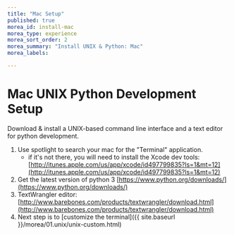 ```yaml
---
title: "Mac Setup"
published: true
morea_id: install-mac
morea_type: experience
morea_sort_order: 2
morea_summary: "Install UNIX & Python: Mac"
morea_labels:

---
```

# Mac UNIX Python Development Setup
Download & install a UNIX-based command line interface and a text editor for python development.

1. Use spotlight to search your mac for the "Terminal" application.
    - if it's not there, you will need to install the Xcode dev tools: [http://itunes.apple.com/us/app/xcode/id497799835?ls=1&mt=12](http://itunes.apple.com/us/app/xcode/id497799835?ls=1&mt=12)
1. Get the latest version of python 3 [https://www.python.org/downloads/](https://www.python.org/downloads/)
1. TextWrangler editor: [http://www.barebones.com/products/textwrangler/download.html](http://www.barebones.com/products/textwrangler/download.html)
2. Next step is to [customize the terminal]({{ site.baseurl }}/morea/01.unix/unix-custom.html)